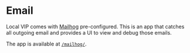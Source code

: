 # Email

Local VIP comes with [Mailhog](https://github.com/mailhog/Mailhog) pre-configured. This is an app that catches all outgoing email and provides a UI to view and debug those emails.

The app is available at [`/mailhog/`](internal://site/mailhog/).
